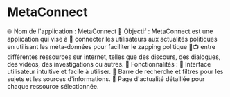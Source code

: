 # MetaConnect

🌐 Nom de l'application : MetaConnect
🎯 Objectif : MetaConnect est une application qui vise à 🔗 connecter les utilisateurs aux actualités politiques en utilisant les méta-données pour faciliter le zapping politique 📰📺 entre différentes ressources sur internet, telles que des discours, des dialogues, des vidéos, des investigations ou autres.
🔁 Fonctionnalités :
📱 Interface utilisateur intuitive et facile à utiliser.
🔎 Barre de recherche et filtres pour les sujets et les sources d'informations.
📝 Page d'actualité détaillée pour chaque ressource sélectionnée.